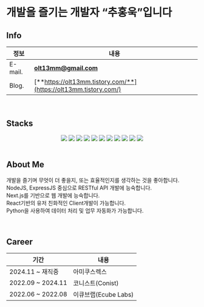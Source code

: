 # 개발을 즐기는 개발자 “추홍욱”입니다

## Info

| 정보    | 내용                                                                                                                                      |
| ------- | ----------------------------------------------------------------------------------------------------------------------------------------- |
| E-mail. | **olt13mm@gmail.com**                                                                                                                     |
| Blog.   | [**https://olt13mm.tistory.com/**](https://olt13mm.tistory.com/)|

<br/>

## Stacks

<div align=middle> 
  
<img src="https://img.shields.io/badge/nextjs-000000?style=for-the-badge&logo=nextdotjs&logoColor=white">
<img src="https://img.shields.io/badge/typeScript-3178C6?style=for-the-badge&logo=typeScript&logoColor=white">
<img src="https://img.shields.io/badge/JavaScript-F7DF1E?style=for-the-badge&logo=JavaScript&logoColor=white">
<img src="https://img.shields.io/badge/React-61DAFB?style=for-the-badge&logo=React&logoColor=white">
<img src="https://img.shields.io/badge/Node.js-339933?style=for-the-badge&logo=Node.js&logoColor=white">
<img src="https://img.shields.io/badge/Express-000000?style=for-the-badge&logo=Express&logoColor=white">
<img src="https://img.shields.io/badge/TypeORM-4479A3?style=for-the-badge&logo=TypeORM&logoColor=white">
<img src="https://img.shields.io/badge/MySQL-4479A1?style=for-the-badge&logo=MySQL&logoColor=white">
<img src="https://img.shields.io/badge/Sequelize-52B0E7?style=for-the-badge&logo=Sequelize&logoColor=white">
<img src="https://img.shields.io/badge/Amazon AWS-232F3E?style=for-the-badge&logo=Amazon AWS&logoColor=white">
<img src="https://img.shields.io/badge/python-3776AB?style=for-the-badge&logo=python&logoColor=white">
</div>

<br/>

## About Me

개발을 즐기며 무엇이 더 좋을지, 또는 효율적인지를 생각하는 것을 좋아합니다.  
NodeJS, ExpressJS 중심으로 RESTful API 개발에 능숙합니다.  
Next.js를 기반으로 웹 개발에 능숙합니다.  
React기반의 유저 친화적인 Client개발이 가능합니다.  
Python을 사용하여 데이터 처리 및 업무 자동화가 가능합니다.  

<br/>

## Career

| 기간              | 내용                 |
| ----------------- | -------------------- |
| 2024.11 ~ 재직중  | 아미쿠스렉스 |
| 2022.09 ~ 2024.11  | 코니스트(Conist)|
| 2022.06 ~ 2022.08 | 이큐브랩(Ecube Labs) |


